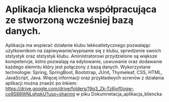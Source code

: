 # Aplikacja kliencka współpracująca ze stworzoną wcześniej bazą danych.
Aplikacja ma wspierać działanie klubu lekkoatletycznego pozwalając użytkownikom na zapiwywanie/wypisanie się z klubu, sprwdzenie swoich ststystyk oraz ststystyk klubu. Aministratorowi przydzielone są większe kompetencje, kótre pozwalają na edytowanie, uswuwanie oraz dodawanie każdego elemntu który jest połączony z bazą danych. Wykorzystane technologie: Spring, SpringBoot, Bootstrap, JUnit, Thymeleaf, CSS, HTML, JavaScript, Java. Więcej informacji oraz przykładwych screnów z działania aplikacji można znaeźć po lnkiem: https://drive.google.com/drive/folders/19q3_Zk-Tz6jvf0ogw-co9S88WNLqhpkU?usp=sharing w piku Dokumnetacja_aplikacja_kliencka
